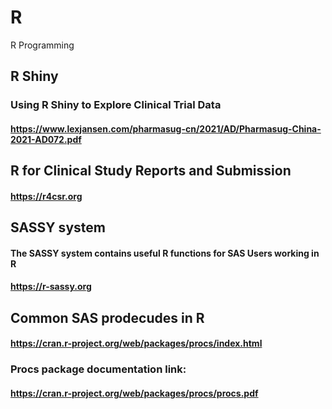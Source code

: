 # R
R Programming

## R Shiny 

### Using R Shiny to Explore Clinical Trial Data
#### https://www.lexjansen.com/pharmasug-cn/2021/AD/Pharmasug-China-2021-AD072.pdf

## R for Clinical Study Reports and Submission
#### https://r4csr.org

## SASSY system
#### The SASSY system contains useful R functions for SAS Users working in R
#### https://r-sassy.org 

## Common SAS prodecudes in R

#### https://cran.r-project.org/web/packages/procs/index.html
### Procs package documentation link: 
#### https://cran.r-project.org/web/packages/procs/procs.pdf
